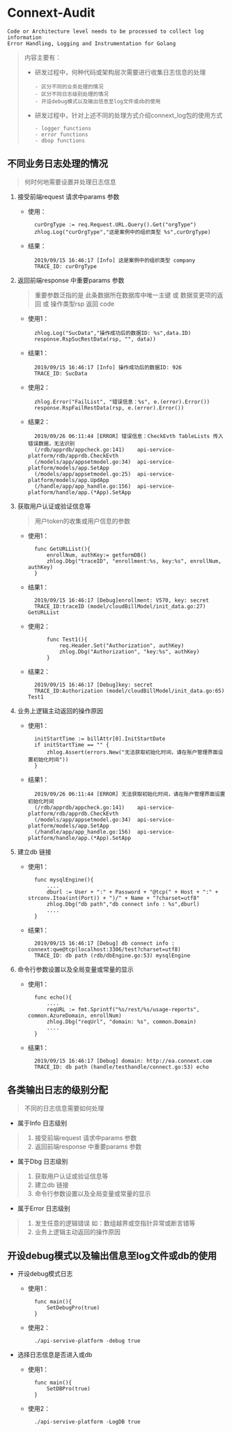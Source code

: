 # Connext-Audit 

    Code or Architecture level needs to be processed to collect log information
    Error Handling, Logging and Instrumentation for Golang

> 内容主要有：
> 
> - 研发过程中，何种代码或架构层次需要进行收集日志信息的处理
> 
>       - 区分不同的业务处理的情况
>       - 区分不同日志级别处理的情况
>       - 开设debug模式以及输出信息至log文件或db的使用
> 
> - 研发过程中，针对上述不同的处理方式介绍connext_log包的使用方式
>       
>       - logger functions
>       - error functions
>       - dbop functions
> 

## 不同业务日志处理的情况

> 何时何地需要设置并处理日志信息

1. 接受前端request 请求中params 参数
    - 使用：

            curOrgType := req.Request.URL.Query().Get("orgType")
            zhlog.Log("curOrgType","这是案例中的组织类型 %s",curOrgType)
    - 结果：
        
            2019/09/15 16:46:17 [Info] 这是案例中的组织类型 company
            TRACE_ID: curOrgType

2. 返回前端response 中重要params 参数
    
    > 重要参数泛指的是 此条数据所在数据库中唯一主键 或 数据变更项的返回 或 操作类型rsp 返回 code
    - 使用1：

            zhlog.Log("SucData","操作成功后的数据ID: %s",data.ID)
            response.RspSucRestData(rsp, "", data))
    - 结果1：
        
            2019/09/15 16:46:17 [Info] 操作成功后的数据ID: 926
            TRACE_ID: SucData
    - 使用2：

			zhlog.Error("FailList", "错误信息：%s", e.(error).Error())
			response.RspFailRestData(rsp, e.(error).Error())
    - 结果2：

            2019/09/26 06:11:44 [ERROR] 错误信息：CheckEvth TableLists 传入错误数据，无法识别
            (/rdb/apprdb/appcheck.go:141)    api-service-platform/rdb/apprdb.CheckEvth
            (/models/app/appsetmodel.go:34)  api-service-platform/models/app.SetApp
            (/models/app/appsetmodel.go:25)  api-service-platform/models/app.UpdApp
            (/handle/app/app_handle.go:156)  api-service-platform/handle/app.(*App).SetApp

3. 获取用户认证或验证信息等
    > 用户token的收集或用户信息的参数
    - 使用1：

            func GetURLList(){
                enrollNum, authKey:= getformDB()
                zhlog.Dbg("traceID", "enrollment:%s, key:%s", enrollNum, authKey)
            }
    - 结果1：
    
            2019/09/15 16:46:17 [Debug]enrollment: V570, key: secret 
            TRACE_ID:traceID (model/cloudBillModel/init_data.go:27) GetURLList
    - 使用2：

                func Test1(){
                    req.Header.Set("Authorization", authKey)
                    zhlog.Dbg("Authorization", "key:%s", authKey)
                }
    - 结果2：
    
            2019/09/15 16:46:17 [Debug]key: secret 
            TRACE_ID:Authorization (model/cloudBillModel/init_data.go:65) Test1

4. 业务上逻辑主动返回的操作原因
    - 使用1：

            initStartTime := billAttr[0].InitStartDate
	        if initStartTime == "" {
		        zhlog.Assert(errors.New("无法获取初始化时间，请在账户管理界面设置初始化时间"))
	        }
    - 结果1：
    
            2019/09/26 06:11:44 [ERROR] 无法获取初始化时间，请在账户管理界面设置初始化时间
            (/rdb/apprdb/appcheck.go:141)    api-service-platform/rdb/apprdb.CheckEvth
            (/models/app/appsetmodel.go:34)  api-service-platform/models/app.SetApp
            (/handle/app/app_handle.go:156)  api-service-platform/handle/app.(*App).SetApp

5. 建立db 链接
    
    - 使用1：

            func mysqlEngine(){
                ....
                dburl := User + ":" + Password + "@tcp(" + Host + ":" + strconv.Itoa(int(Port)) + ")/" + Name + "?charset=utf8"
                zhlog.Dbg("db path","db connect info : %s",dburl)
                ....
            }
    - 结果1：
        
            2019/09/15 16:46:17 [Debug] db connect info : connext:qwe@tcp(localhost:3306/test?charset=utf8)
            TRACE_ID: db path (rdb/dbEngine.go:53) mysqlEngine
	
6. 命令行参数设置以及全局变量或常量的显示
    - 使用1：

            func echo(){
                ....
                reqURL := fmt.Sprintf("%s/rest/%s/usage-reports", common.AzureDomain, enrollNum)
	            zhlog.Dbg("reqUrl", "domain: %s", common.Domain)
                ....
            }
    - 结果1：
        
            2019/09/15 16:46:17 [Debug] domain: http://ea.connext.com
            TRACE_ID: db path (handle/testhandle/connect.go:53) echo	


## 各类输出日志的级别分配
> 不同的日志信息需要如何处理

- 属于Info 日志级别
>
>1. 接受前端request 请求中params 参数
>2. 返回前端response 中重要params 参数

- 属于Dbg 日志级别
>1. 获取用户认证或验证信息等
>2. 建立db 链接
>3. 命令行参数设置以及全局变量或常量的显示

- 属于Error 日志级别
>1. 发生任意的逻辑错误 如：数组越界或空指针异常或断言错等
>2. 业务上逻辑主动返回的操作原因


## 开设debug模式以及输出信息至log文件或db的使用

- 开设debug模式日志
    
    - 使用1：

            func main(){
                SetDebugPro(true)
            }
    - 使用2：

            ./api-servive-platform -debug true

- 选择日志信息是否进入或db

    - 使用1：

            func main(){
                SetDBPro(true)
            }
    - 使用2：

            ./api-servive-platform -LogDB true